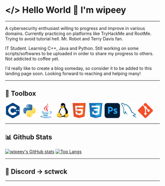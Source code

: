 # </> Hello World 🎩 I'm wipeey

---

A cybersecurity enthusiast willing to progress and improve in various domains. Currently practicing on platforms like TryHackMe and RootMe. Trying to avoid tutorial hell. Mr. Robot and Terry Davis fan.

IT Student. Learning C++, Java and Python. Still working on some scripts/softwares to be uploaded in order to share my progress to others. Not addicted to coffee yet.

I'd really like to create a blog someday, so consider it to be added to this landing page soon. Looking forward to reaching and helping many!

---

## 🧰 Toolbox

<img src="https://github.com/devicons/devicon/blob/master/icons/cplusplus/cplusplus-plain.svg" alt="C++" width="50" height="50" /> <img src="https://github.com/devicons/devicon/blob/master/icons/python/python-original.svg" alt="Python" width="50" height="50" /> <img src="https://github.com/devicons/devicon/blob/master/icons/java/java-original.svg" alt="Java" width="50" height="50" /> <img src="https://github.com/devicons/devicon/blob/master/icons/linux/linux-original.svg" alt="Linux" width="50" height="50" /> <img src="https://github.com/devicons/devicon/blob/master/icons/html5/html5-original.svg" alt="HTML5" width="50" height="50" /> <img src="https://github.com/devicons/devicon/blob/master/icons/css3/css3-original.svg" alt="CSS3" width="50" height="50" /> <img src="https://github.com/devicons/devicon/blob/master/icons/photoshop/photoshop-original.svg" alt="Photoshop" width="50" height="50" /> <img src="https://github.com/devicons/devicon/blob/master/icons/mysql/mysql-original.svg" alt="MySQL" width="50" height="50" /> 
<img src="https://github.com/devicons/devicon/blob/master/icons/git/git-original.svg" alt="GIT" width="50" height="50" /> 

---

## 📊 Github Stats

[![wipeey's GitHub stats](https://github-readme-stats.vercel.app/api?username=wipeey&show_icons=true&theme=radical)](https://github.com/anuraghazra/github-readme-stats) [![Top Langs](https://github-readme-stats.vercel.app/api/top-langs/?username=wipeey&theme=radical)](https://github.com/anuraghazra/github-readme-stats)


---

## 📨 Discord → sctwck

---
<!--
**twck789/twck789** is a ✨ _special_ ✨ repository because its `README.md` (this file) appears on your GitHub profile.

Here are some ideas to get you started:

- 🔭 I’m currently working on ...
- 🌱 I’m currently learning ...
- 👯 I’m looking to collaborate on ...
- 🤔 I’m looking for help with ...
- 💬 Ask me about ...
- 📫 How to reach me: ...
- 😄 Pronouns: ...
- ⚡ Fun fact: ...
-->

